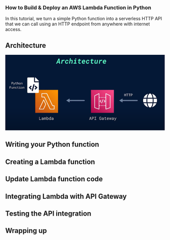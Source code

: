 ### How to Build & Deploy an AWS Lambda Function in Python

In this tutorial, we turn a simple Python function into a serverless HTTP API that we can call using an HTTP endpoint from anywhere with internet access.

## Architecture

<img class="Architecture" src="https://github.com/markbuckle/AWS-Python-Deploy/blob/main/Architecture.png?raw=true">

## Writing your Python function

## Creating a Lambda function

## Update Lambda function code

## Integrating Lambda with API Gateway

## Testing the API integration

## Wrapping up
